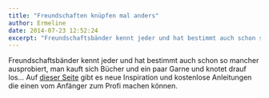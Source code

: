```yaml
---
title: "Freundschaften knüpfen mal anders"
author: Ermeline
date: 2014-07-23 12:52:24
excerpt: "Freundschaftsbänder kennt jeder und hat bestimmt auch schon so mancher ausprobiert..."
---
```


Freundschaftsbänder kennt jeder und hat bestimmt auch schon so mancher ausprobiert, man kauft sich Bücher und ein paar Garne und knotet drauf los... Auf [dieser Seite](http://freundschaftsbaender.valdkynd.de/) gibt es neue Inspiration und kostenlose Anleitungen die einen vom Anfänger zum Profi machen können.

